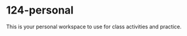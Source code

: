 124-personal
============

This is your personal workspace to use for class activities and practice.